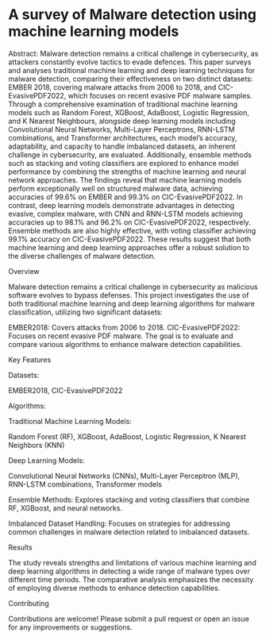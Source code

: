 # A survey of Malware detection using machine learning models

Abstract:
Malware detection remains a critical challenge in cybersecurity, as attackers constantly evolve tactics to evade defences. This paper surveys and analyses traditional machine learning and deep learning techniques for malware detection, comparing their effectiveness on two distinct datasets: EMBER 2018, covering malware attacks from 2006 to 2018, and CIC-EvasivePDF2022, which focuses on recent evasive PDF malware samples. Through a comprehensive examination of traditional machine learning models such as Random Forest, XGBoost, AdaBoost, Logistic Regression, and K Nearest Neighbours, alongside deep learning models including Convolutional Neural Networks, Multi-Layer Perceptrons, RNN-LSTM combinations, and Transformer architectures, each model’s accuracy, adaptability, and capacity to handle imbalanced datasets, an inherent challenge in cybersecurity, are evaluated. Additionally, ensemble methods such as stacking and voting classifiers are explored to enhance model performance by combining the strengths of machine learning and neural network approaches. The findings reveal that machine learning models perform exceptionally well on structured malware data, achieving accuracies of 99.6% on EMBER and 99.3% on CIC-EvasivePDF2022. In contrast, deep learning models demonstrate advantages in detecting evasive, complex malware, with CNN and RNN-LSTM models achieving accuracies up to 98.1% and 96.2% on CIC-EvasivePDF2022, respectively. Ensemble methods are also highly effective, with voting classifier achieving 99.1% accuracy on CIC-EvasivePDF2022. These results suggest that both machine learning and deep learning approaches offer a robust solution to the diverse challenges of malware detection.


Overview

Malware detection remains a critical challenge in cybersecurity as malicious software evolves to bypass defenses. This project investigates the use of both traditional machine learning and deep learning algorithms for malware classification, utilizing two significant datasets:

EMBER2018: Covers attacks from 2006 to 2018.
CIC-EvasivePDF2022: Focuses on recent evasive PDF malware.
The goal is to evaluate and compare various algorithms to enhance malware detection capabilities.

Key Features

Datasets:

EMBER2018,
CIC-EvasivePDF2022

Algorithms:

Traditional Machine Learning Models:

Random Forest (RF),
XGBoost,
AdaBoost,
Logistic Regression,
K Nearest Neighbors (KNN)

Deep Learning Models:

Convolutional Neural Networks (CNNs),
Multi-Layer Perceptron (MLP),
RNN-LSTM combinations,
Transformer models

Ensemble Methods: Explores stacking and voting classifiers that combine RF, XGBoost, and neural networks.

Imbalanced Dataset Handling: Focuses on strategies for addressing common challenges in malware detection related to imbalanced datasets.

Results

The study reveals strengths and limitations of various machine learning and deep learning algorithms in detecting a wide range of malware types over different time periods. The comparative analysis emphasizes the necessity of employing diverse methods to enhance detection capabilities.

Contributing

Contributions are welcome! Please submit a pull request or open an issue for any improvements or suggestions.
